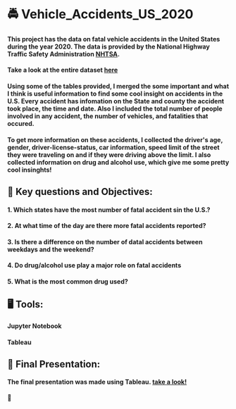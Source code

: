 # :oncoming_police_car: Vehicle_Accidents_US_2020 

#### This project has the data on fatal vehicle accidents in the United States during the year 2020. The data is provided by the National Highway Traffic Safety Administration [NHTSA](www.nhtsa.gov). 
#### Take a look at the entire dataset [here](https://www.nhtsa.gov/file-downloads?p=nhtsa/downloads/FARS/2020/National/)
#### Using some of the tables provided, I merged the some important and what I think is useful information to find some cool insight on accidents in the U.S. Every accident has infomation on the State and county the accident took place, the time and date. Also I included the total number of people involved in any accident, the number of vehicles, and fatalities that occured. 
#### To get more information on these accidents, I collected the driver's age, gender, driver-license-status, car information, speed limit of the street they were traveling on and if they were driving above the limit. I also collected information on drug and alcohol use, which give me some pretty cool insinghts! 
## :construction: Key questions and Objectives:
#### 1. Which states have the most number of fatal accident sin the U.S.?
#### 2. At what time of the day are there more fatal accidents reported?
#### 3. Is there a difference on the number of datal accidents between weekdays and the weekend? 
#### 4. Do drug/alcohol use play a major role on fatal accidents
#### 5. What is the most common drug used?
## :desktop_computer: Tools:
#### Jupyter Notebook
#### Tableau
## :rotating_light: Final Presentation:
#### The final presentation was made using Tableau. [take a look!](https://public.tableau.com/shared/QGF3D26C6?:display_count=n&:origin=viz_share_link)

:stop_sign:
